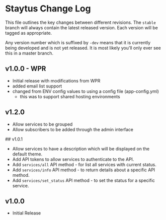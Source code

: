 # Staytus Change Log

This file outlines the key changes between different revisions. The `stable`
branch will always contain the latest released version. Each version will
be tagged as appropriate.

Any version number which is suffixed by `-dev` means that it is currently
being developed and is not yet released. It is most likely you'll only ever
see this in a master branch.

## v1.0.0 - WPR
* Initial release with modifications from WPR
* added email list support
* changed from ENV config values to using a config file (app-config.yml)
  - this was to support shared hosting environments

## v1.2.0

* Allow services to be grouped
* Allow subscribers to be added through the admin interface

## v1.0.1

* Allow services to have a description which will be displayed on the
  default theme.
* Add API tokens to allow services to authenticate to the API.
* Add `services/all` API method - for list all services with current status.
* Add `services/info` API method - to return details about a specific API method.
* Add `services/set_status` API method - to set the status for a specific service.

## v1.0.0

* Initial Release
